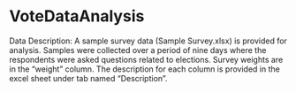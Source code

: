 # VoteDataAnalysis
Data Description: A sample survey data (Sample Survey.xlsx) is provided for analysis. Samples were collected over a period of nine days where the respondents were asked questions related to elections. Survey weights are in the “weight” column. The description for each column is provided in the excel sheet under tab named “Description”.
